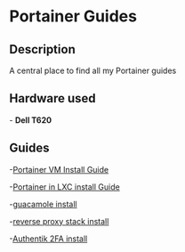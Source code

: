 <h1>Portainer Guides</h1>

<h2>Description</h2>
A central place to find all my Portainer guides
<br />


<h2>Hardware used</h2>
- <b>Dell T620</b>


<h2>Guides</h2>

-[Portainer VM Install Guide](https://github.com/joshkoo1988/portainer-install)

-[Portainer in LXC install Guide](https://github.com/joshkoo1988/portainer-ct-install)

-[guacamole install](https://github.com/joshkoo1988/apache-guacamole)

-[reverse proxy stack install](https://github.com/joshkoo1988/reverse-proxy-stack)

-[Authentik 2FA install](https://github.com/joshkoo1988/Authentik)
